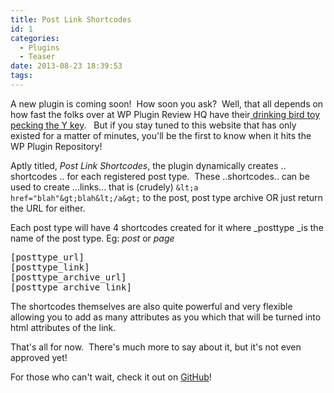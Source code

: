 ```yaml
---
title: Post Link Shortcodes
id: 1
categories:
  - Plugins
  - Teaser
date: 2013-08-23 18:39:53
tags:
---
```


A new plugin is coming soon!  How soon you ask?  Well, that all depends on how fast the folks over at WP Plugin Review HQ have their[ drinking bird toy pecking the Y key](http://www.youtube.com/watch?v=fldj5GXMy6o).   But if you stay tuned to this website that has only existed for a matter of minutes, you'll be the first to know when it hits the WP Plugin Repository!

Aptly titled, _Post Link Shortcodes_, the plugin dynamically creates .. shortcodes .. for each registered post type.  These ..shortcodes.. can be used to create ...links... that is (crudely) `&lt;a href="blah"&gt;blah&lt;/a&gt;` to the post, post type archive OR just return the URL for either.

Each post type will have 4 shortcodes created for it where _posttype _is the name of the post type. Eg: _post_ or _page_
<pre>[posttype_url]
[posttype_link]
[posttype_archive_url]
[posttype_archive_link]</pre>
The shortcodes themselves are also quite powerful and very flexible allowing you to add as many attributes as you which that will be turned into html attributes of the link.

That's all for now.  There's much more to say about it, but it's not even approved yet!

For those who can't wait, check it out on [GitHub](https://github.com/aaemnnosttv/Post-Link-Shortcodes)!